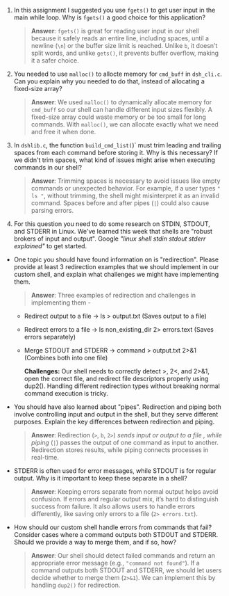 1. In this assignment I suggested you use `fgets()` to get user input in the main while loop. Why is `fgets()` a good choice for this application?

   > **Answer**:  `fgets()` is great for reading user input in our shell because it safely reads an entire line, including spaces, until a newline (`\n`) or the buffer size limit is reached. Unlike `b`, it doesn’t split words, and unlike `gets()`, it prevents buffer overflow, making it a safer choice.
   >
2. You needed to use `malloc()` to allocte memory for `cmd_buff` in `dsh_cli.c`. Can you explain why you needed to do that, instead of allocating a fixed-size array?

   > **Answer**:  We used `malloc()` to dynamically allocate memory for `cmd_buff` so our shell can handle different input sizes flexibly. A fixed-size array could waste memory or be too small for long commands. With `malloc()`, we can allocate exactly what we need and free it when done.
   >
3. In `dshlib.c`, the function `build_cmd_list(`)` must trim leading and trailing spaces from each command before storing it. Why is this necessary? If we didn't trim spaces, what kind of issues might arise when executing commands in our shell?

   > **Answer**:  Trimming spaces is necessary to avoid issues like empty commands or unexpected behavior. For example, if a user types `" ls "`, without trimming, the shell might misinterpret it as an invalid command. Spaces before and after pipes (`|`) could also cause parsing errors.
   >
4. For this question you need to do some research on STDIN, STDOUT, and STDERR in Linux. We've learned this week that shells are "robust brokers of input and output". Google _"linux shell stdin stdout stderr explained"_ to get started.

- One topic you should have found information on is "redirection". Please provide at least 3 redirection examples that we should implement in our custom shell, and explain what challenges we might have implementing them.

  > **Answer**:  Three examples of redirection and challenges in implementing them -
  >

  - Redirect output to a file -> ls > output.txt (Saves output to a file)
  - Redirect errors to a file -> ls non_existing_dir 2> errors.text (Saves errors separately)
  - Merge STDOUT and STDERR -> command > output.txt 2>&1 (Combines both into one file)

    **Challenges:** Our shell needs to correctly detect >, 2<, and 2>&1, open the correct file, and redirect file descriptors properly using dup2(). Handling different redirection types without breaking normal command execution is tricky.
- You should have also learned about "pipes". Redirection and piping both involve controlling input and output in the shell, but they serve different purposes. Explain the key differences between redirection and piping.

  > **Answer**:  Redirection (`>`, `b`, `2>`) *sends input or output to a file , while piping* (`|`) passes the output of one command as input to another. Redirection stores results, while piping connects processes in real-time.
  >
- STDERR is often used for error messages, while STDOUT is for regular output. Why is it important to keep these separate in a shell?

  > **Answer**:  Keeping errors separate from normal output helps avoid confusion. If errors and regular output mix, it’s hard to distinguish success from failure. It also allows users to handle errors differently, like saving only errors to a file (`2> errors.txt`).
  >
- How should our custom shell handle errors from commands that fail? Consider cases where a command outputs both STDOUT and STDERR. Should we provide a way to merge them, and if so, how?

  > **Answer**:  Our shell should detect failed commands and return an appropriate error message (e.g., `"command not found"`). If a command outputs both STDOUT and STDERR, we should let users decide whether to merge them (`2>&1`). We can implement this by handling `dup2()` for redirection.
  >
